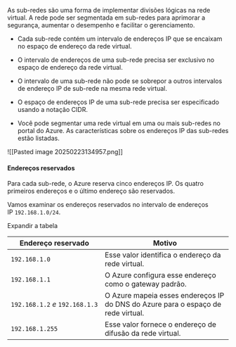 As sub-redes são uma forma de implementar divisões lógicas na rede virtual. A rede pode ser segmentada em sub-redes para aprimorar a segurança, aumentar o desempenho e facilitar o gerenciamento.

- Cada sub-rede contém um intervalo de endereços IP que se encaixam no espaço de endereço da rede virtual.
    
- O intervalo de endereços de uma sub-rede precisa ser exclusivo no espaço de endereço da rede virtual.
    
- O intervalo de uma sub-rede não pode se sobrepor a outros intervalos de endereço IP de sub-rede na mesma rede virtual.
    
- O espaço de endereços IP de uma sub-rede precisa ser especificado usando a notação CIDR.
    
- Você pode segmentar uma rede virtual em uma ou mais sub-redes no portal do Azure. As características sobre os endereços IP das sub-redes estão listadas.

![[Pasted image 20250223134957.png]]


#### Endereços reservados

Para cada sub-rede, o Azure reserva cinco endereços IP. Os quatro primeiros endereços e o último endereço são reservados.

Vamos examinar os endereços reservados no intervalo de endereços IP `192.168.1.0/24`.

Expandir a tabela

|Endereço reservado|Motivo|
|---|---|
|`192.168.1.0`|Esse valor identifica o endereço da rede virtual.|
|`192.168.1.1`|O Azure configura esse endereço como o gateway padrão.|
|`192.168.1.2` _e_ `192.168.1.3`|O Azure mapeia esses endereços IP do DNS do Azure para o espaço de rede virtual.|
|`192.168.1.255`|Esse valor fornece o endereço de difusão da rede virtual.|

